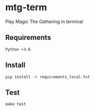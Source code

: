 # mtg-term
Play Magic The Gathering in terminal


## Requirements

    Python +3.6


## Install

    pip install -r requirements_local.txt

## Test

    make test
